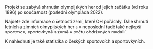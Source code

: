 Projekt se zabývá shrnutím olympijských her od jejich začátku (od roku 1896) po současnost (poslední olympiáda 2022).

Najdete zde informace o četnosti zemí, které OH pořádaly. Dále shrnutí letních a zimních olmypijských her a v neposlední řadě také nejlepší sportovce, sportovkyně a země v počtu obdržených medailí.

K nahlédnutí je také statistika o českých sportovcích a sportovkyních.

